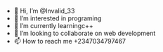 - 👋 Hi, I’m @Invalid_33
- 👀 I’m interested in programing 
- 🌱 I’m currently learningc++
- 💞️ I’m looking to collaborate on web development 
- 📫 How to reach me +2347034797467

<!---
Invalid_33/Invalid_33 is a ✨ special ✨ repository because its `README.md` (this file) appears on your GitHub profile.
You can click the Preview link to take a look at your changes.
--->
